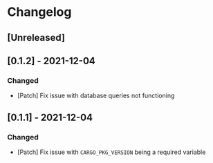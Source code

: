 # Changelog

## [Unreleased]
## [0.1.2] - 2021-12-04
### Changed
- [Patch] Fix issue with database queries not functioning

## [0.1.1] - 2021-12-04
### Changed
- [Patch] Fix issue with `CARGO_PKG_VERSION` being a required variable
